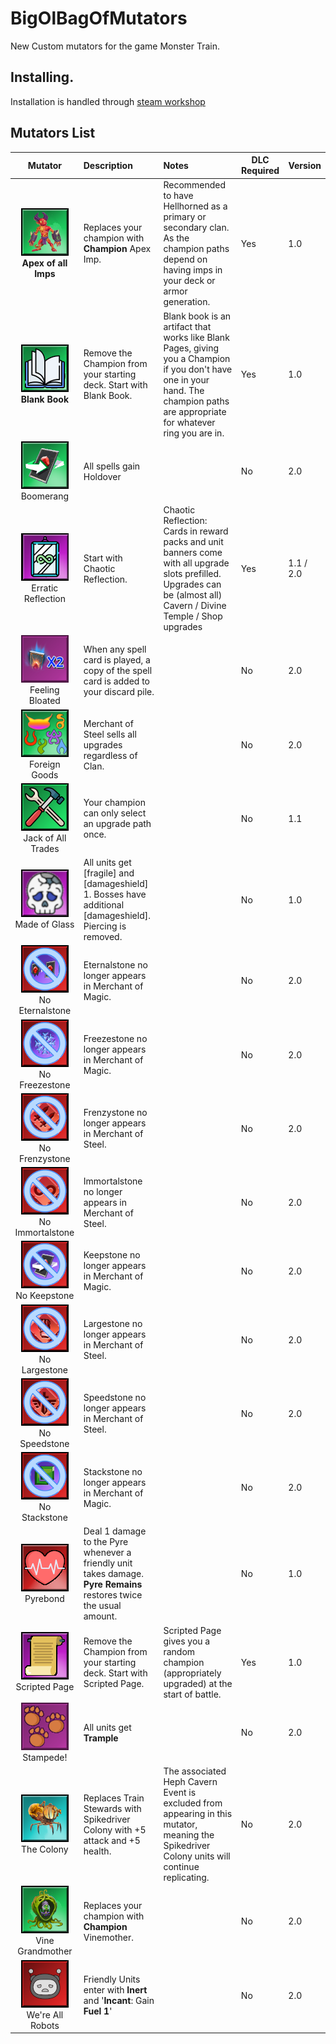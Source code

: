 # BigOlBagOfMutators

New Custom mutators for the game Monster Train.

## Installing.

Installation is handled through [steam workshop](https://steamcommunity.com/sharedfiles/filedetails/?id=2964979662)

## Mutators List

| Mutator                                                                                          | Description                                                                                                           | Notes                                                                                                                                                                             | DLC Required | Version   |
|:------------------------------------------------------------------------------------------------:|:--------------------------------------------------------------------------------------------------------------------- |:--------------------------------------------------------------------------------------------------------------------------------------------------------------------------------- | ------------ | --------- |
| <img src="Assets/MTR_ApexOfAllImps.png" title="" alt="" data-align="center">**Apex of all Imps** | Replaces your champion with **Champion** Apex Imp.                                                                    | Recommended to have Hellhorned as a primary or secondary clan. As the champion paths depend on having imps in your deck or armor generation.                                      | Yes          | 1.0       |
| ![](Assets/MTR_BlankBook.png)**Blank Book**                                                      | Remove the Champion from your starting deck. Start with Blank Book.                                                   | Blank book is an artifact that works like Blank Pages, giving you a Champion if you don't have one in your hand. The champion paths are appropriate for whatever ring you are in. | Yes          | 1.0       |
| ![](Assets/MTR_Boomerang.png)Boomerang                                                           | All spells gain Holdover                                                                                              |                                                                                                                                                                                   | No           | 2.0       |
| ![](Assets/MTR_InfinityMirror.png)Erratic Reflection                                             | Start with Chaotic Reflection.                                                                                        | Chaotic Reflection: Cards in reward packs and unit banners come with all upgrade slots prefilled. Upgrades can be (almost all) Cavern / Divine Temple / Shop upgrades             | Yes          | 1.1 / 2.0 |
| ![](Assets/MTR_FeelingBloated.png)Feeling Bloated                                                | When any spell card is played, a copy of the spell card is added to your discard pile.                                |                                                                                                                                                                                   | No           | 2.0       |
| ![](Assets/MTR_ForeignGoods.png)Foreign Goods                                                    | Merchant of Steel sells all upgrades regardless of Clan.                                                              |                                                                                                                                                                                   | No           | 2.0       |
| ![](Assets/MTR_JackOfAllTrades.png)<br/>Jack of All Trades                                       | Your champion can only select an upgrade path once.                                                                   |                                                                                                                                                                                   | No           | 1.1       |
| ![](Assets/MTR_MadeOfGlass.png)Made of Glass                                                     | All units get [fragile] and [damageshield] 1. Bosses have additional [damageshield]. Piercing is removed.             |                                                                                                                                                                                   | No           | 1.0       |
| ![](Assets/MTR_NoEternalstone.png)<br/>No Eternalstone                                           | Eternalstone no longer appears in Merchant of Magic.                                                                  |                                                                                                                                                                                   | No           | 2.0       |
| ![](Assets/MTR_NoFreezestone.png)<br/>No Freezestone                                             | Freezestone no longer appears in Merchant of Magic.                                                                   |                                                                                                                                                                                   | No           | 2.0       |
| ![](Assets/MTR_NoFrenzystone.png)<br/>No Frenzystone                                             | Frenzystone no longer appears in Merchant of Steel.                                                                   |                                                                                                                                                                                   | No           | 2.0       |
| ![](Assets/MTR_NoImmortalstone.png)<br/>No Immortalstone                                         | Immortalstone no longer appears in Merchant of Steel.                                                                 |                                                                                                                                                                                   | No           | 2.0       |
| ![](Assets/MTR_NoKeepstone.png)<br/>No Keepstone                                                 | Keepstone no longer appears in Merchant of Magic.                                                                     |                                                                                                                                                                                   | No           | 2.0       |
| ![](Assets/MTR_NoLargestone.png)<br/>No Largestone                                               | Largestone no longer appears in Merchant of Steel.                                                                    |                                                                                                                                                                                   | No           | 2.0       |
| ![](Assets/MTR_NoSpeedstone.png)<br/>No Speedstone                                               | Speedstone no longer appears in Merchant of Steel.                                                                    |                                                                                                                                                                                   | No           | 2.0       |
| ![](Assets/MTR_NoStackstone.png)<br/>No Stackstone                                               | Stackstone no longer appears in Merchant of Magic.                                                                    |                                                                                                                                                                                   | No           | 2.0       |
| ![](Assets/MTR_Pyrebond.png)Pyrebond                                                             | Deal 1 damage to the Pyre whenever a friendly unit takes damage. <b>Pyre Remains</b> restores twice the usual amount. |                                                                                                                                                                                   | No           | 1.0       |
| ![](Assets/MTR_ScriptedPage.png)Scripted Page                                                    | Remove the Champion from your starting deck. Start with Scripted Page.                                                | Scripted Page gives you a random champion (appropriately upgraded) at the start of battle.                                                                                        | Yes          | 1.0       |
| ![](Assets/MTR_Stampede.png)Stampede!                                                            | All units get <b>Trample</b>                                                                                          |                                                                                                                                                                                   | No           | 2.0       |
| ![](Assets/MTR_Colony.png)<br/>The Colony                                                        | Replaces Train Stewards with Spikedriver Colony with +5 attack and +5 health.                                         | The associated Heph Cavern Event is excluded from appearing in this mutator, meaning the Spikedriver Colony units will continue replicating.                                      | No           | 2.0       |
| ![](Assets/MTR_VineGrandmother.png)Vine Grandmother                                              | Replaces your champion with <b>Champion</b> Vinemother.                                                               |                                                                                                                                                                                   | No           | 2.0       |
| ![](Assets/MTR_WereAllRobots.png)We're All Robots                                                | Friendly Units enter with <b>Inert</b> and '<b>Incant</b>: Gain <b>Fuel 1</b>'                                        |                                                                                                                                                                                   | No           | 2.0       |


